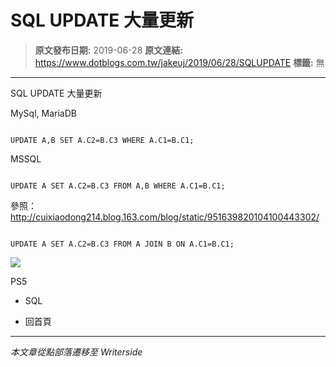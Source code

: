 # SQL UPDATE 大量更新

> **原文發布日期:** 2019-06-28
> **原文連結:** https://www.dotblogs.com.tw/jakeuj/2019/06/28/SQLUPDATE
> **標籤:** 無

---

SQL UPDATE 大量更新

MySql, MariaDB

```

UPDATE A,B SET A.C2=B.C3 WHERE A.C1=B.C1;
```

MSSQL

```

UPDATE A SET A.C2=B.C3 FROM A,B WHERE A.C1=B.C1;
```

參照：<http://cuixiaodong214.blog.163.com/blog/static/951639820104100443302/>

```

UPDATE A SET A.C2=B.C3 FROM A JOIN B ON A.C1=B.C1;
```

![](https://card.psnprofiles.com/1/jakeuj.png)

PS5

* SQL

* 回首頁

---

*本文章從點部落遷移至 Writerside*
